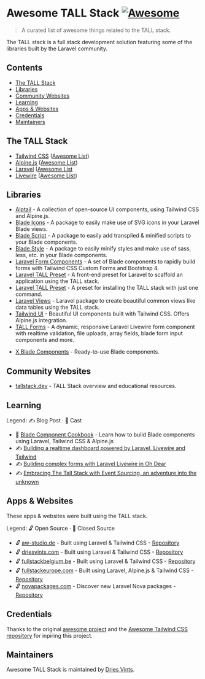 # Awesome TALL Stack [![Awesome](https://awesome.re/badge.svg)](https://awesome.re)

> A curated list of awesome things related to the TALL stack.

The TALL stack is a full stack development solution featuring some of the libraries built by the Laravel community.

## Contents

- [The TALL Stack](#the-tall-stack)
- [Libraries](#libraries)
- [Community Websites](#community-websites)
- [Learning](#learning)
- [Apps & Websites](#apps--websites)
- [Credentials](#credentials)
- [Maintainers](#maintainers)

## The TALL Stack

- [Tailwind CSS](https://tailwindcss.com) ([Awesome List](https://github.com/aniftyco/awesome-tailwindcss))
- [Alpine.js](https://github.com/alpinejs/alpine) ([Awesome List](https://github.com/alpinejs/awesome-alpine))
- [Laravel](https://laravel.com)  ([Awesome List](https://github.com/chiraggude/awesome-laravel)
- [Livewire](https://laravel-livewire.com) ([Awesome List](https://github.com/imliam/awesome-livewire))

## Libraries

- [Alptail](https://www.alptail.com) - A collection of open-source UI components, using Tailwind CSS and Alpine.js.
- [Blade Icons](https://github.com/blade-ui-kit/blade-icons) - A package to easily make use of SVG icons in your Laravel Blade views.
- [Blade Script](https://github.com/cbl/blade-script) - A package to easily add transpiled & minified scripts to your Blade components.
- [Blade Style](https://github.com/cbl/blade-style) - A package to easily minify styles and make use of sass, less, etc. in your Blade components.
- [Laravel Form Components](https://github.com/pascalbaljetmedia/laravel-form-components) - A set of Blade components to rapidly build forms with Tailwind CSS Custom Forms and Bootstrap 4.
- [Laravel TALL Preset](https://github.com/laravel-frontend-presets/tall) - A front-end preset for Laravel to scaffold an application using the TALL stack.
- [Laravel TALL Preset](https://github.com/use-preset/laravel-tall/) - A preset for installing the TALL stack with just one command.
- [Laravel Views](https://github.com/Gustavinho/laravel-views) - Laravel package to create beautiful common views like data tables using the TALL stack. 
- [Tailwind UI](https://tailwindui.com) - Beautiful UI components built with Tailwind CSS. Offers Alpine.js integration.
- [TALL Forms](https://github.com/tanthammar/tall-forms) - A dynamic, responsive Laravel Livewire form component with realtime validation, file uploads, array fields, blade form input components and more.
+ [X Blade Components](https://github.com/masterix21/x-blade-components) - Ready-to-use Blade components.

## Community Websites

- [tallstack.dev](https://tallstack.dev) - TALL Stack overview and educational resources.

## Learning

Legend: ✍️ Blog Post · 🎥 Cast

- 🎥 [Blade Component Cookbook](https://laracasts.com/series/blade-component-cookbook) - Learn how to build Blade components using Laravel, Tailwind CSS & Alpine.js
- ✍️ [Building a realtime dashboard powered by Laravel, Livewire and Tailwind](https://freek.dev/1645-building-a-realtime-dashboard-powered-by-laravel-livewire-and-tailwind-2020-edition)
- ✍️ [Building complex forms with Laravel Livewire in Oh Dear](https://freek.dev/1609-building-complex-forms-with-laravel-livewire-in-oh-dear)
- ✍️ [Embracing The Tall Stack with Event Sourcing, an adventure into the unknown](https://www.juststeveking.uk/embracing-the-tall-stack-with-event-sourcing-an-adventure-into-the-unknown/)

## Apps & Websites

These apps & websites were built using the TALL stack.

Legend: 🔓 Open Source · 🔐 Closed Source

- 🔓 [aw-studio.de](https://aw-studio.de/) - Built using Laravel & Tailwind CSS - [Repository](https://github.com/aw-studio/aw-studio.de)
- 🔓 [driesvints.com](https://driesvints.com) - Built using Laravel & Tailwind CSS - [Repository](https://github.com/driesvints/driesvints.com)
- 🔓 [fullstackbelgium.be](https://fullstackbelgium.be) - Built using Laravel & Tailwind CSS - [Repository](https://github.com/fullstackbelgium/fullstackbelgium.be)
- 🔓 [fullstackeurope.com](https://fullstackeurope.com) - Built using Laravel, Alpine.js & Tailwind CSS - [Repository](https://github.com/fullstackeurope/fullstackeurope.com)
- 🔓 [novapackages.com](https://novapackages.com) - Discover new Laravel Nova packages - [Repository](https://github.com/tightenco/novapackages)

## Credentials

Thanks to the original [awesome project](https://github.com/sindresorhus/awesome) and the [Awesome Tailwind CSS repository](https://github.com/aniftyco/awesome-tailwindcss) for inpiring this project.

## Maintainers

Awesome TALL Stack is maintained by [Dries Vints](https://twitter.com/driesvints).
